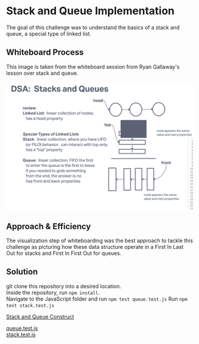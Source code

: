# Stack and Queue Implementation

The goal of this challenge was to understand the basics of a stack and queue, a special type of linked list.

## Whiteboard Process

This image is taken from the whiteboard session from Ryan Gallaway's lesson over stack and queue.

![LinkedList Whiteboard](../../../../assets/stacknqueueWhiteboard.png)

## Approach & Efficiency

The visualization step of whiteboarding was the best approach to tackle this challenge as picturing how these data structure operate in a First In Last Out for stacks and First In First Out for queues.

## Solution

git clone this repository into a desired location.\
Inside the repository, run `npm install`.\
Navigate to the JavaScript folder and run `npm test queue.test.js`
Run `npm test stack.test.js`

[Stack and Queue Construct](/javascript/linked-list/index.js)

[queue.test.js](./__tests__/queue.test.js)\
[stack.test.js](./__tests__/stack.test.js)
